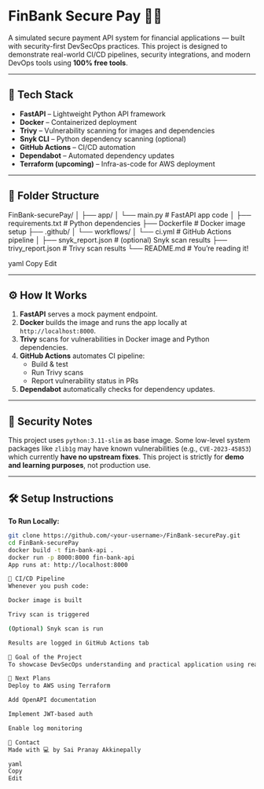 # FinBank Secure Pay 💸🔐

A simulated secure payment API system for financial applications — built with security-first DevSecOps practices. This project is designed to demonstrate real-world CI/CD pipelines, security integrations, and modern DevOps tools using **100% free tools**.

---

## 🚀 Tech Stack

- **FastAPI** – Lightweight Python API framework
- **Docker** – Containerized deployment
- **Trivy** – Vulnerability scanning for images and dependencies
- **Snyk CLI** – Python dependency scanning (optional)
- **GitHub Actions** – CI/CD automation
- **Dependabot** – Automated dependency updates
- **Terraform (upcoming)** – Infra-as-code for AWS deployment

---

## 📁 Folder Structure

FinBank-securePay/
│
├── app/
│ └── main.py # FastAPI app code
│
├── requirements.txt # Python dependencies
├── Dockerfile # Docker image setup
├── .github/
│ └── workflows/
│ └── ci.yml # GitHub Actions pipeline
│
├── snyk_report.json # (optional) Snyk scan results
├── trivy_report.json # Trivy scan results
└── README.md # You’re reading it!

yaml
Copy
Edit

---

## ⚙️ How It Works

1. **FastAPI** serves a mock payment endpoint.
2. **Docker** builds the image and runs the app locally at `http://localhost:8000`.
3. **Trivy** scans for vulnerabilities in Docker image and Python dependencies.
4. **GitHub Actions** automates CI pipeline:
   - Build & test
   - Run Trivy scans
   - Report vulnerability status in PRs
5. **Dependabot** automatically checks for dependency updates.

---

## 🔐 Security Notes

This project uses `python:3.11-slim` as base image. Some low-level system packages like `zlib1g` may have known vulnerabilities (e.g., `CVE-2023-45853`) which currently **have no upstream fixes**. This project is strictly for **demo and learning purposes**, not production use.

---

## 🛠️ Setup Instructions

**To Run Locally:**

```bash
git clone https://github.com/<your-username>/FinBank-securePay.git
cd FinBank-securePay
docker build -t fin-bank-api .
docker run -p 8000:8000 fin-bank-api
App runs at: http://localhost:8000

🔄 CI/CD Pipeline
Whenever you push code:

Docker image is built

Trivy scan is triggered

(Optional) Snyk scan is run

Results are logged in GitHub Actions tab

🎯 Goal of the Project
To showcase DevSecOps understanding and practical application using real-world tools. This is Project #2 in a personal DevOps roadmap focused on security, automation, and cloud-native thinking.

📌 Next Plans
Deploy to AWS using Terraform

Add OpenAPI documentation

Implement JWT-based auth

Enable log monitoring

📣 Contact
Made with 💻 by Sai Pranay Akkinepally

yaml
Copy
Edit
